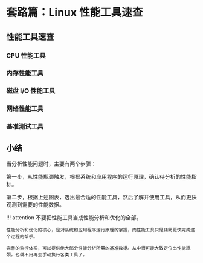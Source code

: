 # 套路篇：Linux 性能工具速查

## 性能工具速查

### CPU 性能工具

### 内存性能工具

### 磁盘 I/O 性能工具

### 网络性能工具

### 基准测试工具


## 小结

当分析性能问题时，主要有两个步骤：

第一步，从性能瓶颈触发，根据系统和应用程序的运行原理，确认待分析的性能指标。

第二步，根据上述图表，选出最合适的性能工具，然后了解并使用工具，从而更快观测到需要的性能数据。


!!! attention
    不要把性能工具当成性能分析和优化的全部。

    性能分析和优化的核心，是对系统和应用程序运行原理的掌握，而性能工具只是辅助更快完成这个过程的帮手。

    完善的监控体系，可以提供绝大部分性能分析所需的基准数据。从中很可能大致定位出性能瓶颈，也就不用再去手动执行各类工具了。
